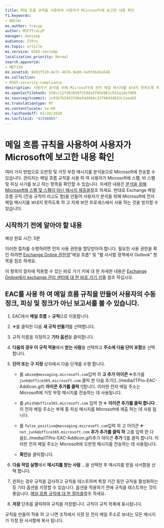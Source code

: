 ```yaml
---
title: 메일 흐름 규칙을 사용하여 사용자가 Microsoft에 보고한 내용 확인
f1.keywords:
- NOCSH
ms.author: tracyp
author: MSFTTracyP
manager: dansimp
audience: ITPro
ms.topic: article
ms.service: O365-seccomp
localization_priority: Normal
search.appverid:
- MET150
ms.assetid: 8401f520-8e7c-467b-9e06-4a9fdb2ba548
ms.collection:
- M365-security-compliance
description: 사용자가 분석을 위해 Microsoft에 전자 메일 메시지를 보내지 못하도록 하 고 자체 보안 프로세스에서 사용 하는 것을 방지 하는 Exchange 메일 흐름 규칙을 만들 수 있습니다.
ms.openlocfilehash: 530cc12fd83650f319da3f65e961c925a1de7409
ms.sourcegitcommit: 1c91b7b24537d0e54d484c3379043db53c1aea65
ms.translationtype: MT
ms.contentlocale: ko-KR
ms.lasthandoff: 01/29/2020
ms.locfileid: "41598065"
---
```

# <a name="use-mail-flow-rules-to-see-what-your-users-are-reporting-to-microsoft"></a>메일 흐름 규칙을 사용하여 사용자가 Microsoft에 보고한 내용 확인

여러 가지 방법으로 오판정 및 거짓 부정 메시지를 분석용으로 Microsoft에 전송할 수 있습니다. 관리자는 메일 흐름 규칙을 사용 하 여 사용자가 Microsoft에 스팸, 비 스팸 및 피싱 사기를 보고 하는 항목을 확인할 수 있습니다. 자세한 내용은 [분석을 위해 Microsoft에 스팸 및 스팸이 아닌 메시지 제출을](submit-spam-non-spam-and-phishing-scam-messages-to-microsoft-for-analysis.md)참조 하세요. 반대로 Exchange 메일 흐름 규칙 (전송 규칙이 라고도 함)을 만들어 사용자가 분석을 위해 Microsoft에 전자 메일 메시지를 보내지 못하도록 하 고 자체 보안 프로세스에서 사용 하는 것을 방지할 수 있습니다.

## <a name="what-do-you-need-to-know-before-you-begin"></a>시작하기 전에 알아야 할 내용

예상 완료 시간: 5분

이러한 절차를 수행하려면 먼저 사용 권한을 할당받아야 합니다. 필요한 사용 권한을 확인 하려면 [Exchange Online 권한의](https://docs.microsoft.com/exchange/permissions-exo/feature-permissions#exchange-online-permissions)"메일 흐름" 및 "웹 사서함 정책에서 Outlook" 항목을 참조 하세요.

이 항목의 절차에 적용할 수 있는 바로 가기 키에 대 한 자세한 내용은 [Exchange Online에서 exchange 관리 센터에 대 한 바로 가기 키](https://docs.microsoft.com/Exchange/accessibility/keyboard-shortcuts-in-admin-center)를 참조 하십시오.

## <a name="use-the-eac-to-create-a-mail-flow-rule-to-view-users-manual-junk-phishing-and-not-junk-reports"></a>EAC를 사용 하 여 메일 흐름 규칙을 만들어 사용자의 수동 정크, 피싱 및 정크가 아닌 보고서를 볼 수 있습니다.

1. EAC에서 **메일 흐름** \> **규칙**으로 이동합니다.

2. ![아이콘 추가](../media/ITPro-EAC-AddIcon.gif)를 클릭한 다음 **새 규칙 만들기**를 선택합니다.

3. 규칙 이름을 지정하고 **기타 옵션**을 클릭합니다.

4. **다음의 경우 이 규칙 적용**에서 **받는 사람**을 선택하고 **주소에 다음 단어 포함**을 선택합니다.

5. **단어 또는 구 지정** 상자에서 다음 단계를 수행 합니다.

   - 를 `abuse@messaging.microsoft.com`입력 하 **고 추가 아이콘** ![](../media/ITPro-EAC-AddIcon.gif)추가를 `junk@office365.microsoft.com` 클릭 한 다음 추가](../media/ITPro-EAC-AddIcon.gif) **아이콘 추가를 클릭** ![합니다. 이러한 전자 메일 주소는 Microsoft에 거짓 부정 메시지를 전송하는 데 사용됩니다.

   - 를 `phish@office365.microsoft.com` 입력 한 ![다음 추가](../media/ITPro-EAC-AddIcon.gif) **아이콘 추가를 클릭 합니다** . 이 전자 메일 주소는 부재 중 피싱 메시지를 Microsoft에 제출 하는 데 사용 됩니다.

   - 를 `false_positive@messaging.microsoft.com`입력 하 고 아이콘 ![](../media/ITPro-EAC-AddIcon.gif) `not_junk@office365.microsoft.com` **추가 추가를 클릭 하** 고를 입력 한 다음](../media/ITPro-EAC-AddIcon.gif)추가 아이콘 **추가** ![를 클릭 합니다. 이러한 전자 메일 주소는 Microsoft에 오판정 메시지를 전송하는 데 사용됩니다.

   - **확인**을 클릭합니다.

6. **다음 작업 실행**에서 **메시지를 받는 사람** ...을 선택한 후 메시지를 받을 사서함을 선택 합니다.

7. 원하는 경우 규칙을 감사하고 규칙을 테스트하며 특정 기간 동안 규칙을 활성화하는 등 기타 옵션을 지정할 수 있습니다. 옵션을 적용하기 전에 규칙을 테스트하는 것이 좋습니다. [메일 흐름 규칙에 대 한 절차를](https://docs.microsoft.com/Exchange/policy-and-compliance/mail-flow-rules/mail-flow-rule-procedures)참조 하세요.

8. **저장** 단추를 클릭하여 규칙을 저장합니다. 규칙이 규칙 목록에 표시됩니다.

규칙을 만들어 적용 하 고 나면 조직에서 지정 된 전자 메일 주소로 보내는 모든 메시지가 지정 된 사서함에 복사 됩니다.
